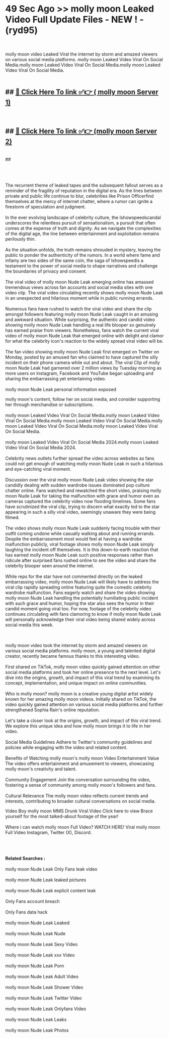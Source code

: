 # 49 Sec Ago >> molly moon Leaked Video Full Update Files - NEW ! - (ryd95) <br>
<br>

molly moon video Leaked Viral the internet by storm and amazed viewers on various social media platforms. molly moon Leaked Video Viral On Social Media.molly moon Leaked Video Viral On Social Media.molly moon Leaked Video Viral On Social Media.<br>
 <br>

## ##  <a href="https://clipsfans.site?title=molly_moon&ref=gitt">🔴 Click Here To link ✅👉 ( molly moon Server 1)</a><br>
  <br>

##  ##  <a href="https://clipsfans.site?title=molly_moon&ref=gitt">🔴 Click Here To link ✅👉 (molly moon  Server 2)</a><br>
  <br>
  ##


  <br>

  <br>

<br><br>
The recurrent theme of leaked tapes and the subsequent fallout serves as a reminder of the fragility of reputation in the digital era. As the lines between private and public life continue to blur, celebrities like Prison Officerfind themselves at the mercy of internet chatter, where a rumor can ignite a firestorm of speculation and judgment.
<br><br>
In the ever evolving landscape of celebrity culture, the Ishowspeedscandal underscores the relentless pursuit of sensationalism, a pursuit that often comes at the expense of truth and dignity. As we navigate the complexities of the digital age, the line between entertainment and exploitation remains perilously thin.
<br><br>
As the situation unfolds, the truth remains shrouded in mystery, leaving the public to ponder the authenticity of the rumors. In a world where fame and infamy are two sides of the same coin, the saga of Ishowspeedis a testament to the power of social media to shape narratives and challenge the boundaries of privacy and consent.
<br><br>
The viral video of molly moon Nude Leak emerging online has amassed tremendous views across fan accounts and social media sites with one video clip. The viral video circulating recently shows molly moon Nude Leak in an unexpected and hilarious moment while in public running errands.
<br><br>
Numerous fans have rushed to watch the viral video and share the clip amongst followers featuring molly moon Nude Leak caught in an amusing and awkward situation. While surprising, the authentic and candid video showing molly moon Nude Leak handling a real life blooper so genuinely has earned praise from viewers. Nonetheless, fans watch the current viral video of molly moon Nude Leak that emerged online with delight and clamor for what the celebrity icon's reaction to the widely spread viral video will be.
<br><br>
The fan video showing molly moon Nude Leak first emerged on Twitter on Monday, posted by an amused fan who claimed to have captured the silly incident on their phone camera while out and about. The viral Clip of molly moon Nude Leak had garnered over 2 million views by Tuesday morning as more users on Instagram, Facebook and YouTube began uploading and sharing the embarrassing yet entertaining video.
<br><br>
molly moon Nude Leak personal information exposed


molly moon's content, follow her on social media, and consider supporting her through merchandise or subscriptions.
<br><br>
molly moon Leaked Video Viral On Social Media.molly moon Leaked Video Viral On Social Media.molly moon Leaked Video Viral On Social Media.molly moon Leaked Video Viral On Social Media.molly moon Leaked Video Viral On Social Media.
<br><br>
molly moon Leaked Video Viral On Social Media 2024.molly moon Leaked Video Viral On Social Media 2024.
<br><br>
Celebrity news outlets further spread the video across websites as fans could not get enough of watching molly moon Nude Leak in such a hilarious and eye-catching viral moment.
<br><br>
Discussion over the viral molly moon Nude Leak video showing the star candidly dealing with sudden wardrobe issues dominated pop culture chatter online. Fans watched and rewatched the short video, praising molly moon Nude Leak for taking the malfunction with grace and humor even as cameras captured the celebrity video now flooding timelines. Some fans have scrutinized the viral clip, trying to discern what exactly led to the star appearing in such a silly viral video, seemingly unaware they were being filmed.
<br><br>
The video shows molly moon Nude Leak suddenly facing trouble with their outfit coming undone while casually walking about and running errands. Despite the embarrassment most would feel at having a wardrobe malfunction publicly, viral footage shows molly moon Nude Leak simply laughing the incident off themselves. It is this down-to-earth reaction that has earned molly moon Nude Leak such positive responses rather than ridicule after surprised fans rushed online to see the video and share the celebrity blooper seen around the internet.
<br><br>
While reps for the star have not commented directly on the leaked embarrassing video, molly moon Nude Leak will likely have to address the viral clip rapidly spreading online featuring quite the comedic celebrity wardrobe malfunction. Fans eagerly watch and share the video showing molly moon Nude Leak handling the potentially humiliating public incident with such grace and humor, hoping the star also sees the humor in their candid moment going viral too. For now, footage of the celebrity video continues circulating with fans clamoring to know if molly moon Nude Leak will personally acknowledge their viral video being shared widely across social media this week.


<br><br>
molly moon video took the internet by storm and amazed viewers on various social media platforms. molly moon, a young and talented digital creator, recently became famous thanks to this interesting video.
<br><br>
First shared on TikTok, molly moon video quickly gained attention on other social media platforms and took her online presence to the next level. Let's dive into the origins, growth, and impact of this viral trend by examining its concept, implementation, and unique impact on online communities.
<br><br>
Who is molly moon? molly moon is a creative young digital artist widely known for her amazing molly moon videos. Initially shared on TikTok, the video quickly gained attention on various social media platforms and further strengthened Sophia Rain's online reputation.
<br><br>
Let's take a closer look at the origins, growth, and impact of this viral trend. We explore this unique idea and how molly moon brings it to life in her video.
<br><br>
Social Media Guidelines Adhere to Twitter's community guidelines and policies while engaging with the video and related content.
<br><br>
Benefits of Watching molly moon's molly moon Video Entertainment Value The video offers entertainment and amusement to viewers, showcasing molly moon's creativity and talent.
<br><br>
Community Engagement Join the conversation surrounding the video, fostering a sense of community among molly moon's followers and fans.
<br><br>
Cultural Relevance The molly moon video reflects current trends and interests, contributing to broader cultural conversations on social media.

Video Boy molly moon MMS Drunk Viral.Video Click here to view Brace yourself for the most talked-about footage of the year!
<br><br>
Where i can watch molly moon Full Video? WATCH HERE! Viral molly moon Full Video Instagram, Twitter (X), Discord.
<br><br>

<br><br>
<strong>Related Searches :</strong>
<br><br>
molly moon Nude Leak Only Fans leak video
<br><br>
molly moon Nude Leak leaked pictures
<br><br>
molly moon Nude Leak explicit content leak
<br><br>
Only Fans account breach
<br><br>
Only Fans data hack
<br><br>
molly moon Nude Leak Leaked
<br><br>
molly moon Nude Leak Nude
<br><br>
molly moon Nude Leak Sexy Video
<br><br>
molly moon Nude Leak xxx Video
<br><br>
molly moon Nude Leak Porn
<br><br>
molly moon Nude Leak Adult Video
<br><br>
molly moon Nude Leak Shower Video
<br><br>
molly moon Nude Leak Twitter Video
<br><br>
molly moon Nude Leak Onlyfans Video
<br><br>
molly moon Nude Leak Leaks
<br><br>
molly moon Nude Leak Photos